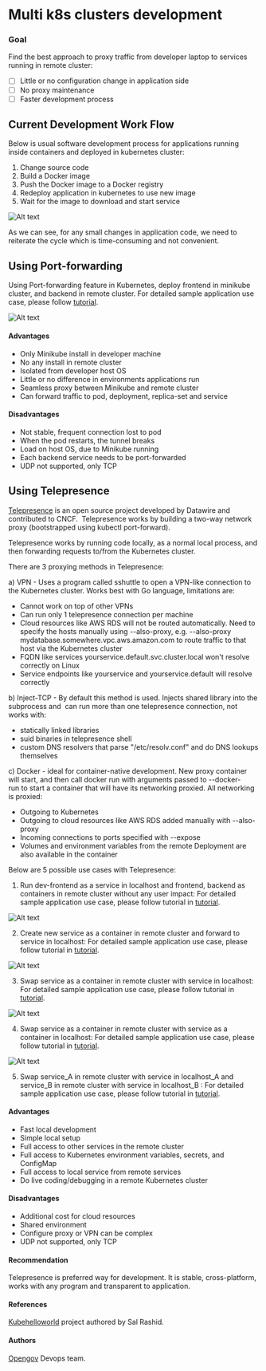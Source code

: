 # Multi k8s clusters development

### Goal

Find the best approach to proxy traffic from developer laptop to services running in remote cluster:

- [ ] Little or no configuration change in application side
- [ ] No proxy maintenance
- [ ] Faster development process

## Current Development Work Flow

Below is usual software development process for applications running inside containers and deployed in kubernetes cluster:

1. Change source code
2. Build a Docker image
3. Push the Docker image to a Docker registry
4. Redeploy application in kubernetes to use new image
5. Wait for the image to download and start service

![Alt text](images/asis.png?raw=true "OpenGov")

As we can see, for any small changes in application code, we need to reiterate the cycle which is time-consuming and not convenient. 

## Using Port-forwarding 

Using Port-forwarding feature in Kubernetes, deploy frontend in minikube cluster, and backend in remote cluster.
For detailed sample application use case, please follow [tutorial](portforwarding.md).

![Alt text](images/portforward.png?raw=true "OpenGov")

#### Advantages

* Only Minikube install in developer machine
* No any install in remote cluster
* Isolated from developer host OS
* Little or no difference in environments applications run
* Seamless proxy between Minikube and remote cluster
* Can forward traffic to pod, deployment, replica-set and service

#### Disadvantages

* Not stable, frequent connection lost to pod
* When the pod restarts, the tunnel breaks
* Load on host OS, due to Minikube running
* Each backend service needs to be port-forwarded
* UDP not supported, only TCP

## Using Telepresence

[Telepresence](https://github.com/telepresenceio/telepresence) is an open source project developed by Datawire and contributed to CNCF.  Telepresence works by building a two-way network proxy (bootstrapped using kubectl port-forward).

Telepresence works by running code locally, as a normal local process, and then forwarding requests to/from the Kubernetes cluster.

There are 3 proxying methods in Telepresence:

a) VPN - Uses a program called sshuttle to open a VPN-like connection to the Kubernetes cluster. Works best with Go language, limitations are:
* Cannot work on top of other VPNs
* Can run only 1 telepresence connection per machine
* Cloud resources like AWS RDS will not be routed automatically. Need to specify the hosts manually using --also-proxy, e.g. --also-proxy mydatabase.somewhere.vpc.aws.amazon.com to route traffic to that host via the Kubernetes cluster
* FQDN like services yourservice.default.svc.cluster.local won't resolve correctly on Linux
* Service endpoints like yourservice and yourservice.default will resolve correctly

b) Inject-TCP - By default this method is used. Injects shared library into the subprocess and  can run more than one telepresence connection, not works with:
* statically linked libraries
* suid binaries in telepresence shell
* custom DNS resolvers that parse "/etc/resolv.conf" and do DNS lookups themselves

c) Docker - ideal for container-native development. New proxy container will start, and then call docker run with arguments passed to --docker-run to start a container that will have its networking proxied. All networking is proxied:
* Outgoing to Kubernetes
* Outgoing to cloud resources like AWS RDS added manually with --also-proxy
* Incoming connections to ports specified with --expose
* Volumes and environment variables from the remote Deployment are also available in the container


Below are 5 possible use cases with Telepresence:

1. Run dev-frontend as a service in localhost and frontend, backend as containers in remote cluster without any user impact:
For detailed sample application use case, please follow tutorial in [tutorial](telepresence_use_case_01.md).

![Alt text](images/telepresence_use_case_01.png?raw=true "OpenGov")

2. Create new service as a container in remote cluster and forward to service in localhost:
For detailed sample application use case, please follow tutorial in [tutorial](telepresence_use_case_02.md).

![Alt text](images/telepresence_use_case_02.png?raw=true "OpenGov")

3. Swap service as a container in remote cluster with service in localhost:
For detailed sample application use case, please follow tutorial in [tutorial](telepresence_use_case_03.md).

![Alt text](images/telepresence_use_case_03.png?raw=true "OpenGov")

4. Swap service as a container in remote cluster with service as a container in localhost:
For detailed sample application use case, please follow tutorial in [tutorial](telepresence_use_case_04.md).

![Alt text](images/telepresence_use_case_04.png?raw=true "OpenGov")

5. Swap service_A in remote cluster with service in localhost_A and service_B in remote cluster with service in localhost_B :
For detailed sample application use case, please follow tutorial in [tutorial](telepresence_use_case_05.md).


#### Advantages

* Fast local development
* Simple local setup
* Full access to other services in the remote cluster
* Full access to Kubernetes environment variables, secrets, and ConfigMap
* Full access to local service from remote services
* Do live coding/debugging in a remote Kubernetes cluster

#### Disadvantages

* Additional cost for cloud resources
* Shared environment
* Configure proxy or VPN can be complex
* UDP not supported, only TCP

#### Recommendation

Telepresence is preferred way for development. It is stable, cross-platform, works with any program and transparent to application. 

#### References

[Kubehelloworld](https://github.com/salrashid123/kubehelloworld) project authored by Sal Rashid.


#### Authors

[Opengov](https://opengov.com) Devops team.
